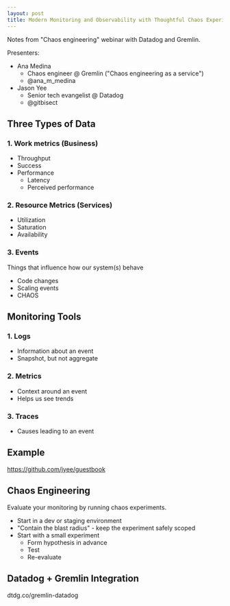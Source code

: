 ```yaml
---
layout: post
title: Modern Monitoring and Observability with Thoughtful Chaos Experiments by Datadog and Gremlin (webinar)
---
```


Notes from "Chaos engineering" webinar with Datadog and Gremlin.

Presenters:

- Ana Medina
  - Chaos engineer @ Gremlin ("Chaos engineering as a service")
  - @ana_m_medina
- Jason Yee
  - Senior tech evangelist @ Datadog
  - @gitbisect

## Three Types of Data

### 1. Work metrics (Business)

- Throughput
- Success
- Performance
  - Latency
  - Perceived performance

### 2. Resource Metrics (Services)

- Utilization
- Saturation
- Availability

### 3. Events

Things that influence how our system(s) behave

- Code changes
- Scaling events
- CHAOS

## Monitoring Tools

### 1. Logs

- Information about an event
- Snapshot, but not aggregate

### 2. Metrics

- Context around an event
- Helps us see trends

### 3. Traces

- Causes leading to an event

## Example

https://github.com/jyee/guestbook

## Chaos Engineering

Evaluate your monitoring by running chaos experiments.

- Start in a dev or staging environment
- "Contain the blast radius" - keep the experiment safely scoped
- Start with a small experiment
  - Form hypothesis in advance
  - Test
  - Re-evaluate

## Datadog + Gremlin Integration

dtdg.co/gremlin-datadog

